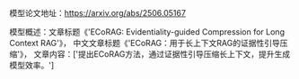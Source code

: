 模型论文地址：https://arxiv.org/abs/2506.05167

模型概述：文章标题《'ECoRAG: Evidentiality-guided Compression for Long Context RAG'》，
中文文章标题《'ECoRAG：用于长上下文RAG的证据性引导压缩'》，
文章内容：['提出ECoRAG方法，通过证据性引导压缩长上下文，提升生成模型效率。']
